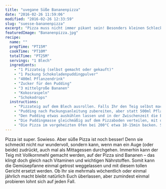 ```yaml
---
title: "uvegane Süße Bananenpizza"
date: "2016-02-26 11:59:06"
modified: "2016-02-26 12:33:59"
slug: "suesse-bananenpizza"
excerpt: "Pizza muss nicht immer pikant sein! Besonders kleinen Schleckermäulern schmeckt die süße Version des Gerichts garantiert."
featuredImage: "Bananenpizza.jpg"
recipe:
  name: ""
  prepTime: "PT15M"
  cookTime: "PT10M"
  totalTime: "PT25M"
  servings: "1 Blech"
  ingredients:
    - "1 Pizzateig (selbst gemacht oder gekauft)"
    - "1 Packung Schokoladenpuddingpulver"
    - "400ml Pflanzendrink"
    - "Zucker für den Pudding"
    - "3 mittelgroße Bananen"
    - "Kokosraspeln"
    - "Schokodrops"
  instructions:
    - "Pizzateig auf dem Blech ausrollen. Falls Ihr den Teig selbst macht, lasst einfach das Salz im Rezept weg und nehmt stattdessen Zucker, dann schmeckt es noch besser."
    - "Pudding nach Packungsanleitung zubereiten, aber statt 500ml Pflanzendrink nur 400ml nehmen, damit es auf der Pizza nicht zu flüssig wird."
    - "Den Pudding etwas auskühlen lassen und in der Zwischenzeit die Bananen in Scheiben schneiden."
    - "Die Puddingmasse gleichmäßig auf dem Pizzaboden verteilen, mit den Bananenscheiben belegen und Kokosraspeln und Schokodrops darüber streuen."
    - "Die Pizza im vorgeheizten Ofen bei 200°C etwa 10-15min backen. Sie ist fertig wenn der Teig goldbraun ist. Vor dem Servieren kurz auskühlen lassen, aufschneiden und schlemmen."
---
```


Pizza ist super. Sowieso. Aber süße Pizza ist noch besser! Denn sie schmeckt nicht nur wundervoll, sondern kann, wenn man ein Auge (oder beide) zudrückt, auch mal als Mittagessen durchgehen. Immerhin kann der Teig mit Vollkornmehl gemacht werden, auf der Pizza sind Bananen – das klingt doch gleich nach Vitaminen und wichtigen Nährstoffen. Somit kann die Gemüsepfanne einmal getrost weggelassen und mit diesem tollen Gericht ersetzt werden. Ob Ihr sie mehrmals wöchentlich oder einmal jährlich macht bleibt natürlich Euch überlassen, aber zumindest einmal probieren lohnt sich auf jeden Fall.